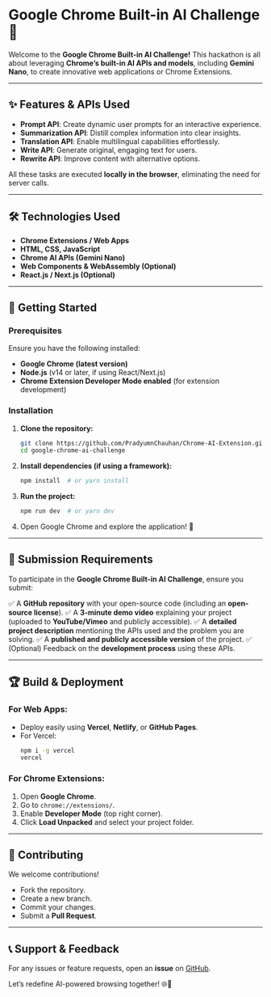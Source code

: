# Google Chrome Built-in AI Challenge 🚀

Welcome to the **Google Chrome Built-in AI Challenge!** This hackathon is all about leveraging **Chrome’s built-in AI APIs and models**, including **Gemini Nano**, to create innovative web applications or Chrome Extensions.

---

## ✨ Features & APIs Used

- **Prompt API**: Create dynamic user prompts for an interactive experience.
- **Summarization API**: Distill complex information into clear insights.
- **Translation API**: Enable multilingual capabilities effortlessly.
- **Write API**: Generate original, engaging text for users.
- **Rewrite API**: Improve content with alternative options.

All these tasks are executed **locally in the browser**, eliminating the need for server calls.

---

## 🛠️ Technologies Used

- **Chrome Extensions / Web Apps**
- **HTML, CSS, JavaScript**
- **Chrome AI APIs (Gemini Nano)**
- **Web Components & WebAssembly (Optional)**
- **React.js / Next.js (Optional)**

---

## 🚀 Getting Started

### Prerequisites
Ensure you have the following installed:

- **Google Chrome (latest version)**
- **Node.js** (v14 or later, if using React/Next.js)
- **Chrome Extension Developer Mode enabled** (for extension development)

### Installation

1. **Clone the repository:**
   ```bash
   git clone https://github.com/PradyumnChauhan/Chrome-AI-Extension.git
   cd google-chrome-ai-challenge
   ```

2. **Install dependencies (if using a framework):**
   ```bash
   npm install  # or yarn install
   ```

3. **Run the project:**
   ```bash
   npm run dev  # or yarn dev
   ```

4. Open Google Chrome and explore the application! 🚀

---

## 🎥 Submission Requirements

To participate in the **Google Chrome Built-in AI Challenge**, ensure you submit:

✅ A **GitHub repository** with your open-source code (including an **open-source license**).
✅ A **3-minute demo video** explaining your project (uploaded to **YouTube/Vimeo** and publicly accessible).
✅ A **detailed project description** mentioning the APIs used and the problem you are solving.
✅ A **published and publicly accessible version** of the project.
✅ (Optional) Feedback on the **development process** using these APIs.

---

## 🏆 Build & Deployment

### For Web Apps:
- Deploy easily using **Vercel**, **Netlify**, or **GitHub Pages**.
- For Vercel:
  ```bash
  npm i -g vercel
  vercel
  ```

### For Chrome Extensions:
1. Open **Google Chrome**.
2. Go to `chrome://extensions/`.
3. Enable **Developer Mode** (top right corner).
4. Click **Load Unpacked** and select your project folder.

---

## 💎 Contributing

We welcome contributions!
- Fork the repository.
- Create a new branch.
- Commit your changes.
- Submit a **Pull Request**.

---

## 📞 Support & Feedback

For any issues or feature requests, open an **issue** on [GitHub](https://github.com/your-username/google-chrome-ai-challenge/issues).

Let’s redefine AI-powered browsing together! 🌐🤖


